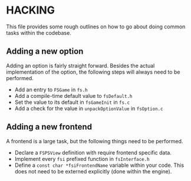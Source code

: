 HACKING
=======

This file provides some rough outlines on how to go about doing common tasks
within the codebase.

Adding a new option
-------------------

Adding an option is fairly straight forward. Besides the actual implementation
of the option, the following steps will always need to be performed.

 * Add an entry to `FSGame` in `fs.h`
 * Add a compile-time default value to `fsDefault.h`
 * Set the value to its default in `fsGameInit` in `fs.c`
 * Add a check for the value in `unpackOptionValue` in `fsOption.c`

Adding a new frontend
---------------------

A frontend is a large task, but the following things need to be performed.

 * Declare a `FSPSView` definition with require frontend specific data.
 * Implement every `fsi` prefixed function in `fsInterface.h`
 * Define a `const char *fsiFrontendName` variable within your code. This does
   not need to be externed explicitly (done within the engine).
